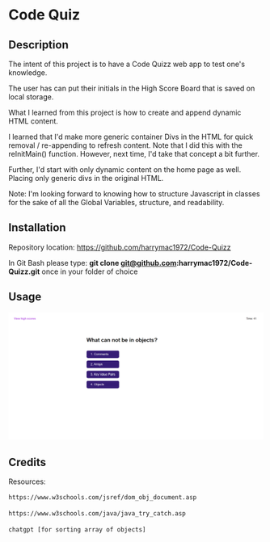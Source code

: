 # Code Quiz

## Description

The intent of this project is to have a Code Quizz web app to test one's knowledge.

The user has can put their initials in the High Score Board that is saved on local storage.

What I learned from this project is how to create and append dynamic HTML content.

I learned that I'd make more generic container Divs in the HTML for quick removal / re-appending to refresh content.
Note that I did this with the reInitMain() function.  However, next time, I'd take that concept a bit further.

Further, I'd start with only dynamic content on the home page as well.  Placing only generic divs in the original HTML.

Note:  I'm looking forward to knowing how to structure Javascript in classes for the sake of all the Global Variables,
    structure, and readability.

## Installation

Repository location:        https://github.com/harrymac1972/Code-Quizz

In Git Bash please type:
    <strong>git clone git@github.com:harrymac1972/Code-Quizz.git</strong>
once in your folder of choice

## Usage

![typical question](./assets/imgs/objects-question.png)

## Credits

Resources:

    https://www.w3schools.com/jsref/dom_obj_document.asp

    https://www.w3schools.com/java/java_try_catch.asp

    chatgpt [for sorting array of objects]



